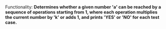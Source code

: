 Functionality: **Determines whether a given number 'a' can be reached by a sequence of operations starting from 1, where each operation multiplies the current number by 'k' or adds 1, and prints 'YES' or 'NO' for each test case.**